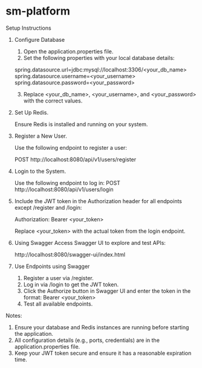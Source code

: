 # sm-platform
Setup Instructions
1. Configure Database

   1. Open the application.properties file.
   2. Set the following properties with your local database details:

   spring.datasource.url=jdbc:mysql://localhost:3306/<your_db_name>
   spring.datasource.username=<your_username>
   spring.datasource.password=<your_password>

   3. Replace <your_db_name>, <your_username>, and <your_password> with the correct values.
   

2. Set Up Redis.

   Ensure Redis is installed and running on your system.

3. Register a New User.

   Use the following endpoint to register a user:

   POST http://localhost:8080/api/v1/users/register

4. Login to the System.

   Use the following endpoint to log in:
   POST http://localhost:8080/api/v1/users/login 

5. Include the JWT token in the Authorization header for all endpoints except /register and /login:

   Authorization: Bearer <your_token>

   Replace <your_token> with the actual token from the login endpoint.

6. Using Swagger
   Access Swagger UI to explore and test APIs:

   http://localhost:8080/swagger-ui/index.html

7. Use Endpoints using Swagger
   1. Register a user via /register. 
   2. Log in via /login to get the JWT token. 
   3. Click the Authorize button in Swagger UI and enter the token in the format: 
      Bearer <your_token>
   4. Test all available endpoints.

Notes:

1. Ensure your database and Redis instances are running before starting the application.
2. All configuration details (e.g., ports, credentials) are in the application.properties file.
3. Keep your JWT token secure and ensure it has a reasonable expiration time.

